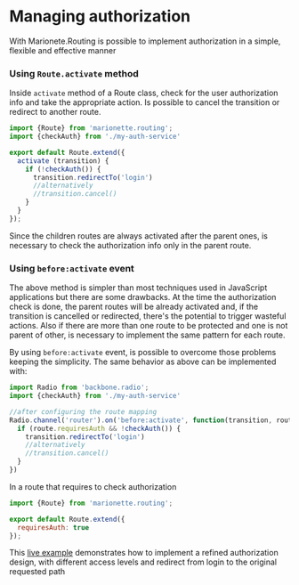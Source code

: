 # Managing authorization

With Marionete.Routing is possible to implement authorization in a simple, flexible and effective manner 

### Using `Route.activate` method

Inside `activate` method of a Route class, check for the user authorization info and take the appropriate action.
Is possible to cancel the transition or redirect to another route.   

```javascript
import {Route} from 'marionette.routing';
import {checkAuth} from './my-auth-service'

export default Route.extend({
  activate (transition) {
    if (!checkAuth()) {
      transition.redirectTo('login')
      //alternatively
      //transition.cancel()
    } 
  } 
});
```    

Since the children routes are always activated after the parent ones, is necessary to check the authorization info
only in the parent route. 

### Using `before:activate` event

The above method is simpler than most techniques used in JavaScript applications but there are some drawbacks. At the time the authorization check is done, the parent routes will be already activated and, if the transition is cancelled or redirected, there's the potential to trigger wasteful actions. Also if there are more than one route to be protected and one is not parent of other, is necessary to implement the same pattern for each route.  

By using `before:activate` event, is possible to overcome those problems keeping the simplicity. The same behavior as above
can be implemented with:

```js
import Radio from 'backbone.radio';
import {checkAuth} from './my-auth-service'

//after configuring the route mapping
Radio.channel('router').on('before:activate', function(transition, route) {
  if (route.requiresAuth && !checkAuth()) {
    transition.redirectTo('login')
    //alternatively
    //transition.cancel()
  }
})
```

In a route that requires to check authorization

```javascript
import {Route} from 'marionette.routing';

export default Route.extend({
  requiresAuth: true 
});
```    

This [live example](http://codepen.io/blikblum/pen/mWmbQX?editors=1010) demonstrates how to implement a refined authorization design, with different access levels and redirect from login to the original requested path 
